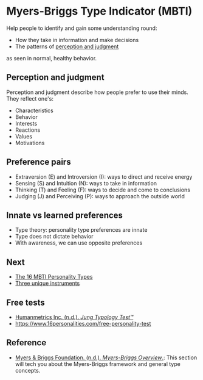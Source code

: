 # Myers-Briggs Type Indicator (MBTI)

Help people to identify and gain some understanding round:

- How they take in information and make decisions
- The patterns of [perception and judgment](#perception-and-judgment)

as seen in normal, healthy behavior.

## Perception and judgment

Perception and judgment describe how people prefer to use their minds. They reflect one's:

- Characteristics
- Behavior
- Interests
- Reactions
- Values
- Motivations

## Preference pairs

- Extraversion (E) and Introversion (I): ways to direct and receive energy
- Sensing (S) and Intuition (N): ways to take in information
- Thinking (T) and Feeling (F): ways to decide and come to conclusions
- Judging (J) and Perceiving (P): ways to approach the outside world

## Innate vs learned preferences

- Type theory: personality type preferences are innate
- Type does not dictate behavior
- With awareness, we can use opposite preferences


##

## Next

- [The 16 MBTI Personality Types](16-types.md#the-16-mbti-personality-types)
- [Three unique instruments](three-unique-instruments.md#three-unique-instruments)

## Free tests

- [Humanmetrics Inc. (n.d.). *Jung Typology Test™*](http://www.humanmetrics.com/cgi-win/jtypes2.asp)
- https://www.16personalities.com/free-personality-test

## Reference

- [Myers & Briggs Foundation. (n.d.). *Myers-Briggs
  Overview*.](https://www.myersbriggs.org/my-mbti-personality-type/myers-briggs-overview/): This section will tech you
  about the Myers-Briggs framework and general type concepts.